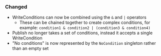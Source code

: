 ### Changed

- WriteConditions can now be combined using the `&` and `|` operators
  - These can be chained together to create complex conditions, for example: `condition1 & condition2 | (condition3 & condition4)`
- Publish no longer takes a set of conditions, instead it accepts a single WriteCondition
- "No conditions" is now represented by the `NoCondition` singleton rather than an empty set

